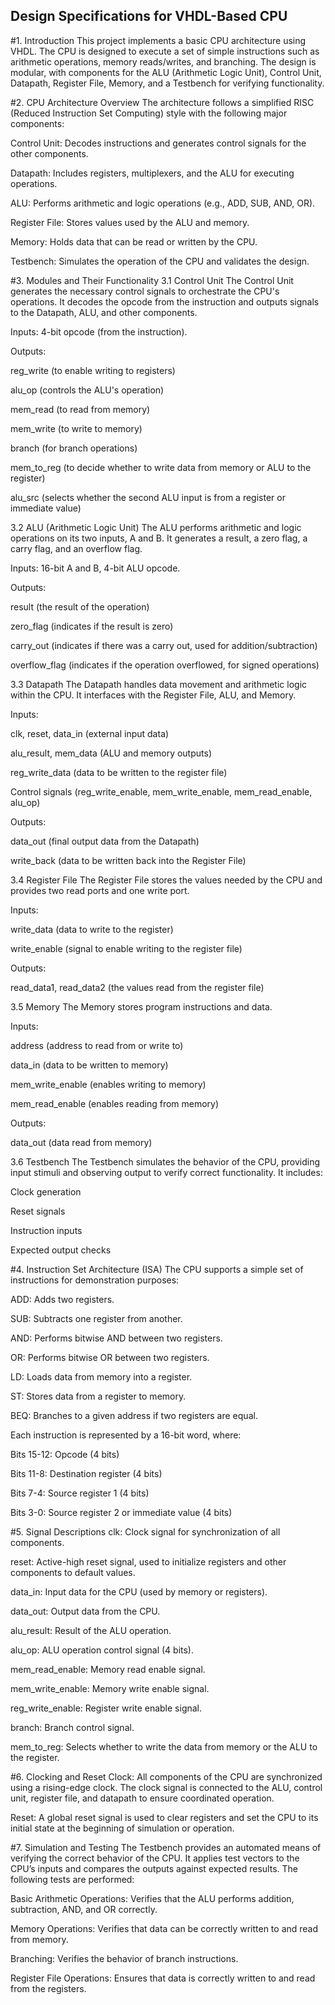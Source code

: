 ## Design Specifications for VHDL-Based CPU
#1. Introduction
This project implements a basic CPU architecture using VHDL. The CPU is designed to execute a set of simple instructions such as arithmetic operations, memory reads/writes, and branching. The design is modular, with components for the ALU (Arithmetic Logic Unit), Control Unit, Datapath, Register File, Memory, and a Testbench for verifying functionality.

#2. CPU Architecture Overview
The architecture follows a simplified RISC (Reduced Instruction Set Computing) style with the following major components:

Control Unit: Decodes instructions and generates control signals for the other components.

Datapath: Includes registers, multiplexers, and the ALU for executing operations.

ALU: Performs arithmetic and logic operations (e.g., ADD, SUB, AND, OR).

Register File: Stores values used by the ALU and memory.

Memory: Holds data that can be read or written by the CPU.

Testbench: Simulates the operation of the CPU and validates the design.

#3. Modules and Their Functionality
3.1 Control Unit
The Control Unit generates the necessary control signals to orchestrate the CPU's operations. It decodes the opcode from the instruction and outputs signals to the Datapath, ALU, and other components.

Inputs: 4-bit opcode (from the instruction).

Outputs:

reg_write (to enable writing to registers)

alu_op (controls the ALU's operation)

mem_read (to read from memory)

mem_write (to write to memory)

branch (for branch operations)

mem_to_reg (to decide whether to write data from memory or ALU to the register)

alu_src (selects whether the second ALU input is from a register or immediate value)

3.2 ALU (Arithmetic Logic Unit)
The ALU performs arithmetic and logic operations on its two inputs, A and B. It generates a result, a zero flag, a carry flag, and an overflow flag.

Inputs: 16-bit A and B, 4-bit ALU opcode.

Outputs:

result (the result of the operation)

zero_flag (indicates if the result is zero)

carry_out (indicates if there was a carry out, used for addition/subtraction)

overflow_flag (indicates if the operation overflowed, for signed operations)

3.3 Datapath
The Datapath handles data movement and arithmetic logic within the CPU. It interfaces with the Register File, ALU, and Memory.

Inputs:

clk, reset, data_in (external input data)

alu_result, mem_data (ALU and memory outputs)

reg_write_data (data to be written to the register file)

Control signals (reg_write_enable, mem_write_enable, mem_read_enable, alu_op)

Outputs:

data_out (final output data from the Datapath)

write_back (data to be written back into the Register File)

3.4 Register File
The Register File stores the values needed by the CPU and provides two read ports and one write port.

Inputs:

write_data (data to write to the register)

write_enable (signal to enable writing to the register file)

Outputs:

read_data1, read_data2 (the values read from the register file)

3.5 Memory
The Memory stores program instructions and data.

Inputs:

address (address to read from or write to)

data_in (data to be written to memory)

mem_write_enable (enables writing to memory)

mem_read_enable (enables reading from memory)

Outputs:

data_out (data read from memory)

3.6 Testbench
The Testbench simulates the behavior of the CPU, providing input stimuli and observing output to verify correct functionality. It includes:

Clock generation

Reset signals

Instruction inputs

Expected output checks

#4. Instruction Set Architecture (ISA)
The CPU supports a simple set of instructions for demonstration purposes:

ADD: Adds two registers.

SUB: Subtracts one register from another.

AND: Performs bitwise AND between two registers.

OR: Performs bitwise OR between two registers.

LD: Loads data from memory into a register.

ST: Stores data from a register to memory.

BEQ: Branches to a given address if two registers are equal.

Each instruction is represented by a 16-bit word, where:

Bits 15-12: Opcode (4 bits)

Bits 11-8: Destination register (4 bits)

Bits 7-4: Source register 1 (4 bits)

Bits 3-0: Source register 2 or immediate value (4 bits)

#5. Signal Descriptions
clk: Clock signal for synchronization of all components.

reset: Active-high reset signal, used to initialize registers and other components to default values.

data_in: Input data for the CPU (used by memory or registers).

data_out: Output data from the CPU.

alu_result: Result of the ALU operation.

alu_op: ALU operation control signal (4 bits).

mem_read_enable: Memory read enable signal.

mem_write_enable: Memory write enable signal.

reg_write_enable: Register write enable signal.

branch: Branch control signal.

mem_to_reg: Selects whether to write the data from memory or the ALU to the register.

#6. Clocking and Reset
Clock: All components of the CPU are synchronized using a rising-edge clock. The clock signal is connected to the ALU, control unit, register file, and datapath to ensure coordinated operation.

Reset: A global reset signal is used to clear registers and set the CPU to its initial state at the beginning of simulation or operation.

#7. Simulation and Testing
The Testbench provides an automated means of verifying the correct behavior of the CPU. It applies test vectors to the CPU’s inputs and compares the outputs against expected results. The following tests are performed:

Basic Arithmetic Operations: Verifies that the ALU performs addition, subtraction, AND, and OR correctly.

Memory Operations: Verifies that data can be correctly written to and read from memory.

Branching: Verifies the behavior of branch instructions.

Register File Operations: Ensures that data is correctly written to and read from the registers.
